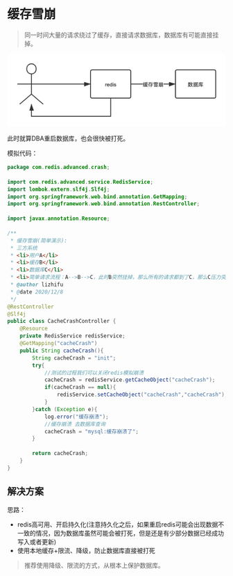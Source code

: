 # 缓存雪崩

> 同一时间大量的请求绕过了缓存，直接请求数据库，数据库有可能直接挂掉。

![缓存雪崩](./images/缓存雪崩.png)

此时就算DBA重启数据库，也会很快被打死。

模拟代码：

```java
package com.redis.advanced.crash;

import com.redis.advanced.service.RedisService;
import lombok.extern.slf4j.Slf4j;
import org.springframework.web.bind.annotation.GetMapping;
import org.springframework.web.bind.annotation.RestController;

import javax.annotation.Resource;

/**
 * 缓存雪崩(简单演示):
 * 三方系统
 * <li>用户A</li>
 * <li>缓存B</li>
 * <li>数据库C</li>
 * <li>简单请求流程：A-->B-->C，此时B突然挂掉，那么所有的请求都到了C，那么C压力突增，也有可能会挂掉</li>
 * @author lizhifu
 * @date 2020/12/8
 */
@RestController
@Slf4j
public class CacheCrashController {
    @Resource
    private RedisService redisService;
    @GetMapping("cacheCrash")
    public String cacheCrash(){
        String cacheCrash = "init";
        try{
            //测试的过程我们可以关闭redis模拟崩溃
            cacheCrash = redisService.getCacheObject("cacheCrash");
            if(cacheCrash == null){
                redisService.setCacheObject("cacheCrash","cacheCrash");
            }
        }catch (Exception e){
            log.error("缓存崩溃");
            //缓存崩溃 去数据库查询
            cacheCrash = "mysql:缓存崩溃了";
        }

        return cacheCrash;
    }
}
```

## 解决方案

思路：

- redis高可用、开启持久化(注意持久化之后，如果重启redis可能会出现数据不一致的情况，因为数据库虽然可能会被打死，但是还是有少部分数据已经成功写入或者更新)
- 使用本地缓存+限流、降级，防止数据库直接被打死

> 推荐使用降级、限流的方式，从根本上保护数据库。